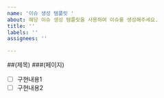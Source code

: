 ```yaml
---
name: '이슈 생성 템플릿 '
about: 해당 이슈 생성 템플릿을 사용하여 이슈를 생성해주세요.
title: ''
labels: ''
assignees: ''

---
```


##(제목)
###(페이지)
-[ ] 구현내용1
-[ ] 구현내용2
